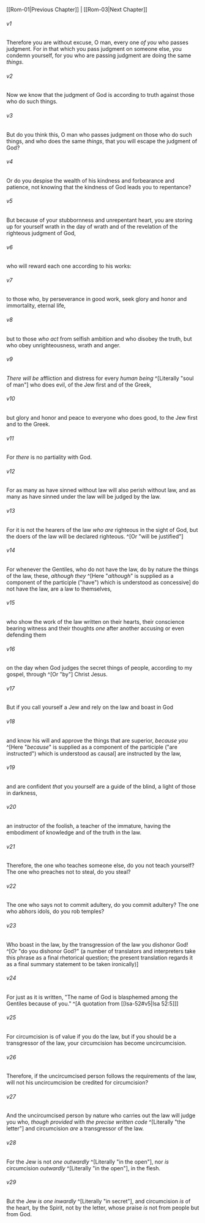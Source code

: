 ﻿---
aliases:
  - Romans 2
---

[[Rom-01|Previous Chapter]] | [[Rom-03|Next Chapter]]

###### v1
Therefore you are without excuse, O man, every one _of you_ who passes judgment. For in that which you pass judgment on someone else, you condemn yourself, for you who are passing judgment are doing the same _things_.

###### v2
Now we know that the judgment of God is according to truth against those who do such things.

###### v3
But do you think this, O man who passes judgment on those who do such things, and who does the same _things_, that you will escape the judgment of God?

###### v4
Or do you despise the wealth of his kindness and forbearance and patience, not knowing that the kindness of God leads you to repentance?

###### v5
But because of your stubbornness and unrepentant heart, you are storing up for yourself wrath in the day of wrath and of the revelation of the righteous judgment of God,

###### v6
who will reward each one according to his works:

###### v7
to those who, by perseverance in good work, seek glory and honor and immortality, eternal life,

###### v8
but to those _who act_ from selfish ambition and who disobey the truth, but who obey unrighteousness, wrath and anger.

###### v9
_There will be_ affliction and distress for every _human being_ ^[Literally "soul of man"] who does evil, of the Jew first and of the Greek,

###### v10
but glory and honor and peace to everyone who does good, to the Jew first and to the Greek.

###### v11
For _there_ is no partiality with God.

###### v12
For as many as have sinned without law will also perish without law, and as many as have sinned under the law will be judged by the law.

###### v13
For it is not the hearers of the law _who are_ righteous in the sight of God, but the doers of the law will be declared righteous. ^[Or "will be justified"]

###### v14
For whenever the Gentiles, who do not have the law, do by nature the things of the law, these, _although they_ ^[Here "_although_" is supplied as a component of the participle ("have") which is understood as concessive] do not have the law, are a law to themselves,

###### v15
who show the work of the law written on their hearts, their conscience bearing witness and their thoughts _one_ after another accusing or even defending them

###### v16
on the day when God judges the secret things of people, according to my gospel, through ^[Or "by"] Christ Jesus.

###### v17
But if you call yourself a Jew and rely on the law and boast in God

###### v18
and know his will and approve the things that are superior, _because you_ ^[Here "_because_" is supplied as a component of the participle ("are instructed") which is understood as causal] are instructed by the law,

###### v19
and are confident _that_ you yourself are a guide of the blind, a light of those in darkness,

###### v20
an instructor of the foolish, a teacher of the immature, having the embodiment of knowledge and of the truth in the law.

###### v21
Therefore, the one who teaches someone else, do you not teach yourself? The one who preaches not to steal, do you steal?

###### v22
The one who says not to commit adultery, do you commit adultery? The one who abhors idols, do you rob temples?

###### v23
Who boast in the law, by the transgression of the law you dishonor God! ^[Or "do you dishonor God?" (a number of translators and interpreters take this phrase as a final rhetorical question; the present translation regards it as a final summary statement to be taken ironically)]

###### v24
For just as it is written, "The name of God is blasphemed among the Gentiles because of you." ^[A quotation from [[Isa-52#v5|Isa 52:5]]]

###### v25
For circumcision is of value if you do the law, but if you should be a transgressor of the law, your circumcision has become uncircumcision.

###### v26
Therefore, if the uncircumcised person follows the requirements of the law, will not his uncircumcision be credited for circumcision?

###### v27
And the uncircumcised person by nature who carries out the law will judge you who, _though provided_ with _the precise written code_ ^[Literally "the letter"] and circumcision _are_ a transgressor of the law.

###### v28
For the Jew is not _one outwardly_ ^[Literally "in the open"], nor _is_ circumcision _outwardly_ ^[Literally "in the open"], in the flesh.

###### v29
But the Jew _is one inwardly_ ^[Literally "in secret"], and circumcision _is_ of the heart, by the Spirit, not by the letter, whose praise _is_ not from people but from God.